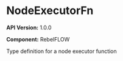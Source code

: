 # NodeExecutorFn

**API Version:** 1.0.0

**Component:** RebelFLOW

Type definition for a node executor function

